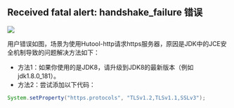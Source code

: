 ## Received fatal alert: handshake_failure 错误

![](https://static.oschina.net/uploads/img/201807/22184830_EHJ0.png)

用户错误如图，场景为使用Hutool-http请求https服务器，原因是JDK中的JCE安全机制导致的问题解决方法如下：

- 方法1：如果你使用的是JDK8，请升级到JDK8的最新版本（例如jdk1.8.0_181）。
- 方法2：尝试添加以下代码：

```java
System.setProperty("https.protocols", "TLSv1.2,TLSv1.1,SSLv3");
```